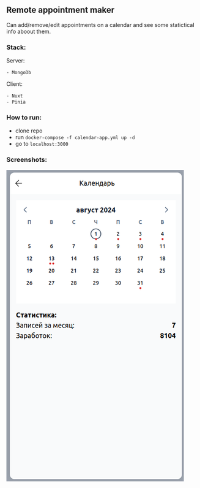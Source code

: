 ## Remote appointment maker

Can add/remove/edit appointments on a calendar and see some statictical info aboout them.

### Stack:

Server:

```
- MongoDb
```

Client:

```
- Nuxt
- Pinia
```

### How to run:

- clone repo
- run `docker-compose -f calendar-app.yml up -d`
- go to `localhost:3000`

### Screenshots:

![Screenshot name](/screenshots/1.png)
